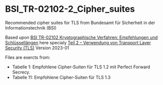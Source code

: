 # BSI_TR-02102-2_Cipher_suites
Recommended cipher suites for TLS from Bundesamt für Sicherheit in der Informationstechnik (BSI)

Based upon [BSI TR-02102 Kryptographische Verfahren: Empfehlungen und Schlüssellängen][1] here specialy [Teil 2 – Verwendung von Transport Layer Security (TLS)][2] Version 2023-01

Files are exercts from:
- Tabelle 1: Empfohlene Cipher-Suiten für TLS 1.2 mit Perfect Forward Secrecy.
- Tabelle 11: Empfohlene Cipher-Suiten für TLS 1.3

[1]:https://www.bsi.bund.de/DE/Themen/Unternehmen-und-Organisationen/Standards-und-Zertifizierung/Technische-Richtlinien/TR-nach-Thema-sortiert/tr02102/tr02102_node.html
[2]:https://www.bsi.bund.de/SharedDocs/Downloads/DE/BSI/Publikationen/TechnischeRichtlinien/TR02102/BSI-TR-02102-2.pdf?__blob=publicationFile&v=6
